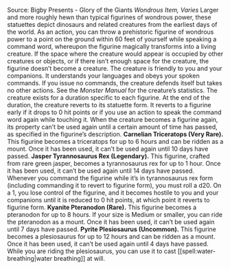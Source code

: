 Source: Bigby Presents - Glory of the Giants
*Wondrous Item, Varies*
Larger and more roughly hewn than typical figurines of wondrous power, these statuettes depict dinosaurs and related creatures from the earliest days of the world.
As an action, you can throw a prehistoric figurine of wondrous power to a point on the ground within 60 feet of yourself while speaking a command word, whereupon the figurine magically transforms into a living creature. If the space where the creature would appear is occupied by other creatures or objects, or if there isn’t enough space for the creature, the figurine doesn’t become a creature.
The creature is friendly to you and your companions. It understands your languages and obeys your spoken commands. If you issue no commands, the creature defends itself but takes no other actions. See the *Monster Manual* for the creature’s statistics.
The creature exists for a duration specific to each figurine. At the end of the duration, the creature reverts to its statuette form. It reverts to a figurine early if it drops to 0 hit points or if you use an action to speak the command word again while touching it. When the creature becomes a figurine again, its property can’t be used again until a certain amount of time has passed, as specified in the figurine’s description.
**Carnelian Triceratops (Very Rare).** This figurine becomes a triceratops for up to 6 hours and can be ridden as a mount. Once it has been used, it can’t be used again until 10 days have passed.
**Jasper Tyrannosaurus Rex (Legendary).** This figurine, crafted from rare green jasper, becomes a tyrannosaurus rex for up to 1 hour. Once it has been used, it can’t be used again until 14 days have passed.
Whenever you command the figurine while it’s in tyrannosaurus rex form (including commanding it to revert to figurine form), you must roll a d20. On a 1, you lose control of the figurine, and it becomes hostile to you and your companions until it is reduced to 0 hit points, at which point it reverts to figurine form.
**Kyanite Pteranodon (Rare).** This figurine becomes a pteranodon for up to 8 hours. If your size is Medium or smaller, you can ride the pteranodon as a mount. Once it has been used, it can’t be used again until 7 days have passed.
**Pyrite Plesiosaurus (Uncommon).** This figurine becomes a plesiosaurus for up to 12 hours and can be ridden as a mount. Once it has been used, it can’t be used again until 4 days have passed.
While you are riding the plesiosaurus, you can use it to cast [[spell:water-breathing|water breathing]] at will.